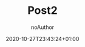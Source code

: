 ---
title: "Post2"
date: 2020-10-27T23:43:24+01:00
author: "noAuthor"
categories: ["Undefined"]
draft: true
private: false
---